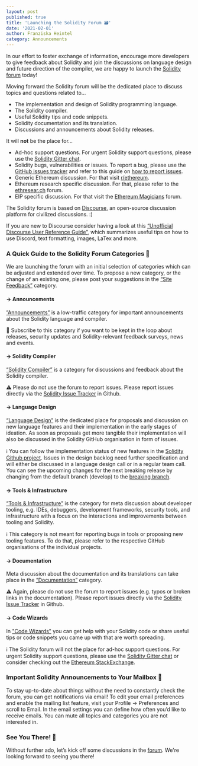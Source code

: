 ```yaml
---
layout: post
published: true
title: 'Launching the Solidity Forum 🗃️'
date: '2021-02-01'
author: Franziska Heintel
category: Announcements
---
```


In our effort to foster exchange of information, encourage more developers to give feedback about Solidity and join the discussions on language design and future direction of the compiler, we are happy to launch the [Solidity forum](https://forum.soliditylang.org/) today! 

Moving forward the Solidity forum will be the dedicated place to discuss topics and questions related to…

- The implementation and design of Solidity programming language.
- The Solidity compiler.
- Useful Solidity tips and code snippets.
- Solidity documentation and its translation.
- Discussions and announcements about Solidity releases.

It will **not** be the place for…

- Ad-hoc support questions. For urgent Solidity support questions, please use the [Solidity Gitter chat](https://gitter.im/ethereum/solidity).
- Solidity bugs, vulnerabilities or issues. To report a bug, please use the [GitHub issues tracker](https://github.com/ethereum/solidity/issues) and refer to this guide on [how to report issues](https://docs.soliditylang.org/en/latest/contributing.html#how-to-report-issues).
- Generic Ethereum discussion. For that visit [r/ethereum](https://www.reddit.com/r/ethereum).
- Ethereum research specific discussion. For that, please refer to the [ethresear.ch](https://ethresear.ch/) forum.
- EIP specific discussion. For that visit the [Ethereum Magicians](https://ethereum-magicians.org/) forum.

The Solidity forum is based on [Discourse](https://www.discourse.org/about), an open-source discussion platform for civilized discussions. :)

If you are new to Discourse consider having a look at this [“Unofficial Discourse User Reference Guide”](https://forum.digikey.com/t/an-unofficial-discourse-user-reference-guide/1125), which summarizes useful tips on how to use Discord, text formatting, images, LaTex and more.
 
### A Quick Guide to the Solidity Forum Categories 🔖

We are launching the forum with an initial selection of categories which can be adjusted and extended over time. To propose a new category, or the change of an existing one, please post your suggestions in the [“Site Feedback”](https://forum.soliditylang.org/c/site-feedback/2) category. 

#### → Announcements
[”Announcements”](https://forum.soliditylang.org/c/announcements/5) is a low-traffic category for important announcements about the Solidity language and compiler.

📮 Subscribe to this category if you want to be kept in the loop about releases, security updates and Solidity-relevant feedback surveys, news and events.

#### → Solidity Compiler
[“Solidity Compiler”](https://forum.soliditylang.org/c/solidity-compiler/6) is a category for discussions and feedback about the Solidity compiler.

⚠️ Please do not use the forum to report issues. Please report issues directly via the [Solidity Issue Tracker](https://github.com/ethereum/solidity/issues/new/choose) in Github.

#### → Language Design
[“Language Design”](https://forum.soliditylang.org/c/language-design/9) is the dedicated place for proposals and discussion on new language features and their implementation in the early stages of ideation. As soon as proposals get more tangible their implementation will also be discussed in the Solidity GitHub organisation in form of issues.

ℹ️ You can follow the implementation status of new features in the [Solidity Github project](https://github.com/ethereum/solidity/projects/43). Issues in the design backlog need further specification and will either be discussed in a language design call or in a regular team call. You can see the upcoming changes for the next breaking release by changing from the default branch (develop) to the [breaking branch](https://github.com/ethereum/solidity/tree/breaking).

#### → Tools & Infrastructure
[“Tools & Infrastructure”](https://forum.soliditylang.org/c/tooling-infrastructure/10) is the category for meta discussion about developer tooling, e.g. IDEs, debuggers, development frameworks, security tools, and infrastructure with a focus on the interactions and improvements between tooling and Solidity.

ℹ️ This category is not meant for reporting bugs in tools or proposing new tooling features. To do that, please refer to the respective GitHub organisations of the individual projects.

#### → Documentation
Meta discussion about the documentation and its translations can take place in the [“Documentation”](https://forum.soliditylang.org/c/documentation/8) category.

⚠️ Again, please do not use the forum to report issues (e.g. typos or broken links in the documentation). Please report issues directly via the [Solidity Issue Tracker](https://github.com/ethereum/solidity/issues/new/choose) in Github.

#### → Code Wizards
In ["Code Wizards"](https://forum.soliditylang.org/c/code-wizards/7) you can get help with your Solidity code or share useful tips or code snippets you came up with that are worth spreading.

ℹ️ The Solidity forum will not the place for ad-hoc support questions. For urgent Solidity support questions, please use the [Solidity Gitter chat](https://gitter.im/ethereum/solidity) or consider checking out the [Ethereum StackExchange](https://ethereum.stackexchange.com/).

### Important Solidity Announcements to Your Mailbox 📮

To stay up-to-date about things without the need to constantly check the forum, you can get notifications via email! To edit your email preferences and enable the mailing list feature, visit your Profile → Preferences and scroll to Email. In the email settings you can define how often you’d like to receive emails. You can mute all topics and categories you are not interested in.

### See You There! 👋

Without further ado, let’s kick off some discussions in the [forum](https://forum.soliditylang.org/). We're looking forward to seeing you there!
